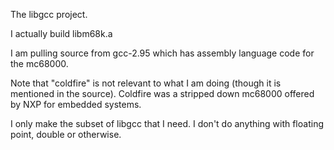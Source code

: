 
The libgcc project.

I actually build libm68k.a

I am pulling source from gcc-2.95 which has assembly language code for the mc68000.

Note that "coldfire" is not relevant to what I am doing (though it is mentioned in
the source).  Coldfire was a stripped down mc68000 offered by NXP for embedded systems.

I only make the subset of libgcc that I need.  I don't do anything with floating point,
double or otherwise.
